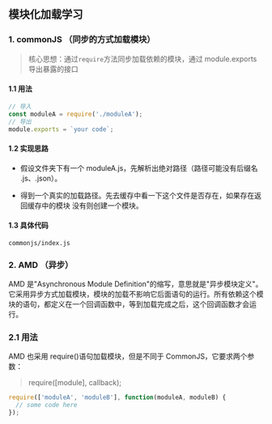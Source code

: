 ## 模块化加载学习

### 1. commonJS （同步的方式加载模块）

> 核心思想：通过`require`方法同步加载依赖的模块，通过 module.exports 导出暴露的接口

#### 1.1 用法

```js
// 导入
const moduleA = require('./moduleA');
// 导出
module.exports = `your code`;
```

#### 1.2 实现思路

- 假设文件夹下有一个 moduleA.js，先解析出绝对路径（路径可能没有后缀名 .js、.json）。

- 得到一个真实的加载路径。先去缓存中看一下这个文件是否存在，如果存在返回缓存中的模块 没有则创建一个模块。

#### 1.3 具体代码

`commonjs/index.js`

### 2. AMD （异步）

AMD 是"Asynchronous Module Definition"的缩写，意思就是"异步模块定义"。它采用异步方式加载模块，模块的加载不影响它后面语句的运行。所有依赖这个模块的语句，都定义在一个回调函数中，等到加载完成之后，这个回调函数才会运行。

### 2.1 用法

AMD 也采用 require()语句加载模块，但是不同于 CommonJS，它要求两个参数：

> require([module], callback);

```js
require(['moduleA', 'moduleB'], function(moduleA, moduleB) {
  // some code here
});
```
